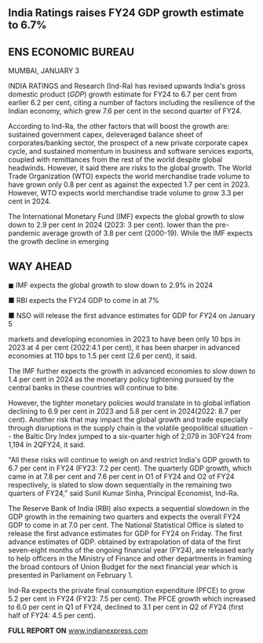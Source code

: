 ## India Ratings raises FY24 GDP growth estimate to 6.7%

## ENS ECONOMIC BUREAU

MUMBAI, JANUARY 3

INDIA RATINGS and Research (Ind-Ra) has revised upwards India's gross domestic product  $(GDP)$  growth estimate for FY24 to 6.7 per cent from earlier 6.2 per cent, citing a number of factors including the resilience of the Indian economy, which grew 7.6 per cent in the second quarter of FY24.

According to Ind-Ra, the other factors that will boost the growth are: sustained government capex, deleveraged balance sheet of corporates/banking sector, the prospect of a new private corporate capex cycle, and sustained momentum in business and software services exports, coupled with remittances from the rest of the world despite global headwinds. However, it said there are risks to the global growth. The World Trade Organization (WTO) expects the world merchandise trade volume to have grown only  $0.8$  per cent as against the expected 1.7 per cent in 2023. However, WTO expects world merchandise trade volume to grow 3.3 per cent in 2024.

The International Monetary Fund (IMF) expects the global growth to slow down to 2.9 per cent in 2024 (2023: 3 per cent). lower than the pre-pandemic average growth of 3.8 per cent (2000-19). While the IMF expects the growth decline in emerging

## WAY AHEAD

 $\blacksquare$  IMF expects the global growth to slow down to 2.9% in 2024

■ RBI expects the FY24 GDP to come in at 7%

■ NSO will release the first advance estimates for GDP for  $FY24$  on January 5

markets and developing economies in 2023 to have been only 10 bps in 2023 at 4 per cent (2022:4.1 per cent), it has been sharper in advanced economies at 110 bps to 1.5 per cent (2.6 per cent), it said.

The IMF further expects the growth in advanced economies to slow down to 1.4 per cent in 2024 as the monetary policy tightening pursued by the central banks in these countries will continue to bite.

However, the tighter monetary policies would translate in to global inflation declining to 6.9 per cent in 2023 and 5.8 per cent in 2024(2022: 8.7 per cent). Another risk that may impact the global growth and trade especially through disruptions in the supply chain is the volatile geopolitical situation -- the Baltic Dry Index jumped to a six-quarter high of 2,079 in 30FY24 from 1,194 in 2QFY24, it said.

"All these risks will continue to weigh on and restrict India's GDP growth to 6.7 per cent in FY24 (FY23: 7.2 per cent). The quarterly GDP growth, which came in at 7.8 per cent and 7.6 per cent in O1 of FY24 and O2 of FY24 respectively, is slated to slow down sequentially in the remaining two quarters of FY24," said Sunil Kumar Sinha, Principal Economist, Ind-Ra.

The Reserve Bank of India (RBI) also expects a sequential slowdown in the GDP growth in the remaining two quarters and expects the overall FY24 GDP to come in at 7.0 per cent. The National Statistical Office is slated to release the first advance estimates for GDP for FY24 on Friday. The first advance estimates of GDP. obtained by extrapolation of data of the first seven-eight months of the ongoing financial year (FY24), are released early to help officers in the Ministry of Finance and other departments in framing the broad contours of Union Budget for the next financial year which is presented in Parliament on February 1.

Ind-Ra expects the private final consumption expenditure (PFCE) to grow 5.2 per cent in FY24 (FY23: 7.5 per cent). The PFCE growth which increased to 6.0 per cent in Q1 of FY24, declined to 3.1 per cent in  $Q2$  of  $FY24$ (first half of FY24: 4.5 per cent).

**FULL REPORT ON** www.indianexpress.com